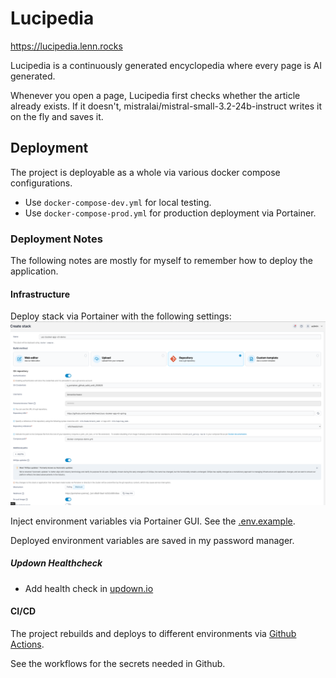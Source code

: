 # Lucipedia

https://lucipedia.lenn.rocks

Lucipedia is a continuously generated encyclopedia where every page is AI generated.

Whenever you open a page, Lucipedia first checks whether the article already exists. If it doesn't, mistralai/mistral-small-3.2-24b-instruct writes it on the fly and saves it.

## Deployment

The project is deployable as a whole via various docker compose configurations.

- Use `docker-compose-dev.yml` for local testing.
- Use `docker-compose-prod.yml` for production deployment via Portainer.

### Deployment Notes

The following notes are mostly for myself to remember how to deploy the application.

#### Infrastructure

Deploy stack via Portainer with the following settings:
![Portainer deployment stack settings](assets/portainer_stack_settings.png)

Inject environment variables via Portainer GUI. See the [.env.example](.env.example).

Deployed environment variables are saved in my password manager.

##### Updown Healthcheck

- Add health check in [updown.io](https://updown.io/)


#### CI/CD

The project rebuilds and deploys to different environments via [Github Actions](.github/workflows/rebuild-prod-environment.yml).

See the workflows for the secrets needed in Github.
